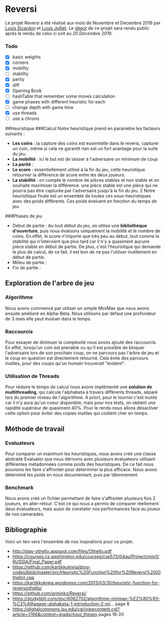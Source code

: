 # Reversi
Le projet Reversi a été réalisé aux mois de Novembre et Decembre 2019 par [Louis Sicardon](https://github.com/louissicardon) 
et [Louis Jolliet](https://github.com/ljolliet/). Le [dépot](https://github.com/ljolliet/Reversi) de ce projet 
sera rendu public après le rendu de celui ci soit au *20 Décembre 2019*.

### Todo
- [x] basic weights
- [x] corners
- [x] mobility
- [ ] stability
- [x] parity
- [x] diff
- [x] Opening Book
- [ ] hashTable that remember some moves calculation
- [x] game phases with different heuristic for each
- [ ] change depth with game time
- [x] use threads
- [ ] use a chrono

##Heuristique
###Calcul
Notre heuristique prend en paramètre les facteurs suivants : 
- **Les coins**  : la capture des coins est essentielle dans le reversi, capturer un coin, même si 
cela ne garantit rien est un fort avantage pour la suite du jeu.
- **La mobilité** :  ici le but est de laisser à l'adversaire un minimum de coup
- **La parité** : 
- **Le score** :  essentiellement utilisé à la fin du jeu, cette heuristique retourner la différence de score entre les deux joueurs.
- **La stabilité** : on compte le nombre de pièces stables et non stable et on souhaite maximiser la différence. une pièce stable est 
une pièce qui ne pourra pas être capturée par l'adversaire jusqu'à la fin du jeu.
2
Notre heurisitique finale est un ensemble de toutes ces sous-heuristiques avec des poids différents. Ces poids évoluent en fonction du temps de jeu.

###Phases de jeu
- Debut de partie : Au tout début du jeu, on utilise une **bibliothèque d'ouverture**, puis nous évaluons uniquement la mobilité et le nombre de coins. En effet, le score n'importe que très peu au début, tout comme la stabilité qui n'intervient que plus tard car il n'y a quasiment aucune pièce stable en début de partie. De plus, c'est l'heurisitque qui demande le plus de calcul, de ce fait, il est bon de ne pas l'utiliser inutilement en début de partie.
- Milieu de partie :
- Fin de partie :
 
## Exploration de l'arbre de jeu
### Algorithme
Nous avons commencé par utiliser un simple MiniMax que nous avons ensuite amélioré en Alpha-Beta.
Nous utilisons par défaut une profondeur de 3 mais elle peut évoluer dans le temps.

### Raccourcis
Pour essayer de diminuer la complexité nous avons ajouté des raccourcis. En effet, lorsqu'un coin est prenable ou qu'il est possible de bloquer l'adversaire lors de son prochain coup, on ne parcours pas l'arbre de jeu
et le coup en question est directement retourné. Cela évite des parcours inutiles, pour des coups qu'un humain trouverait "évident". 

### Utilisation de Threads
Pour réduire le temps de calcul nous avons implémenté une **solution de multithreading**, qui calcule l'alphabeta à travers différents threads, séparé lors du premier niveau de l'algorithme. A priori, pour le tournoi c'est inutile car il n'y aura qu'un coeur disponible, mais pour nos tests, on obtient une rapidité supérieur de quasiment 40%.
Pour le rendu nous allons désactiver cette option pour éviter des copies inutiles qui coûtent cher en temps.

## Méthode de travail
### Evaluateurs
Pour comparer un maximum les heuristiques, nous avons créé une classe abstraite Evaluator que nous dérivons avec plusieurs évaluateurs utilisant différentes métadonnées comme poids des heuristiques. 
De ce fait nous pouvions les faire s'affronter pour déterminer la plus efficace. Nous avons déterminé les poids en nous documentant, puis par tâtonnement.
### Benchmark
Nous avons créé un fichier permettant de faire s'affronter plusieurs fois 2 joueurs, en aller-retour. C'est ce qui nous a permis de comparer réellement deux évaluateurs, mais aussi de constater nos performances face au joueur de nos camarades.
## Bibliographie
Voici un lien vers l'ensemble de nos insprations pour ce projet.
- http://play-othello.appspot.com/files/Othello.pdf
- https://courses.cs.washington.edu/courses/cse573/04au/Project/mini1/RUSSIA/Final_Paper.pdf
- https://github.com/kartikkukreja/blog-codes/blob/master/src/Heuristic%20Function%20for%20Reversi%20(Othello).cpp
- https://kartikkukreja.wordpress.com/2013/03/30/heuristic-function-for-reversiothello/
- https://github.com/arminkz/Reversi/
- https://studylibfr.com/doc/6062702/algorithme-minmax-%E2%80%93-%C3%A9lagage-alphabeta-1-introduction-2-mi... page 8
- https://digitalcommons.lsu.edu/cgi/viewcontent.cgi?article=1766&context=gradschool_theses pages 18-20
